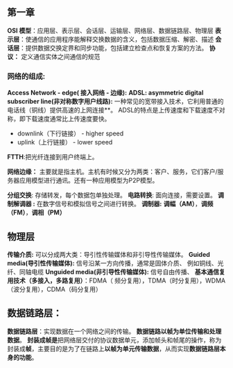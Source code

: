 ## 第一章
**OSI 模型**：应用层、表示层、会话层、运输层、网络层、数据链路层、物理层
 **表示层**：使通信的应用程序能解释交换数据的含义，包括数据压缩、解密、描述 
 **会话层**：提供数据交换定界和同步功能，包括建立检查点和恢复方案的方法。
 **协议：** 定义通信实体之间通信的规范
 
 ### 网络的组成:
 **Access Network - edge( 接入网络 - 边缘):** 
 **ADSL: asymmetric digital subscriber line(非对称数字用户线路):** 一种常见的宽带接入技术，它利用普通的电话线（铜线）提供高速的上网连接**。 ADSL的特点是上传速度和下载速度不对称，即下载速度通常比上传速度要快。
 - downlink（下行链接） - higher speed
- uplink（上行链接） - lower speed

**FTTH**:把光纤连接到用户终端上。

**网络边缘：**  主要就是指主机。主机有时候又分为两类：客户、服务，它们客户/服务器应用模型进行通讯。还有一种应用模型为P2P模型。

**分组交换**: 存储转发，每个数据包单独处理。
**电路转换**: 面向连接，需要设置。
**调制解调器 :** 在数字信号和模拟信号之间进行转换。
**调制器:** **调幅（AM）**，**调频（FM）**，**调相（PM）**
## 物理层
**传输介质:** 可以分成两大类：导引性传输媒体和非引导性传输媒体。
**Guided media(导引性传输媒体):** 信号沿某一方向传播，通常是固体介质、
例如铜线、光纤、同轴电缆
**Unguided media(非引导性传输媒体):** 信号自由传播、 
**基本通信复用技术（多接入，多路复用）**：FDMA（ 频分复用），TDMA（时分复用），WDMA（波分复用），CDMA（码分复用）
## 数据链路层：
**数据链路层**：实现数据在一个网络之间的传输。
**数据链路以帧为单位传输和处理数据**。
**封装成帧是**把网络层交付的协议数据单元，添加帧头和帧尾的操作，称为封装成**帧**，主要目的是为了在链路上**以帧为单元传输数据**，从而实现**数据链路层本身的功能**。



<!--stackedit_data:
eyJoaXN0b3J5IjpbLTEyMDc2Mzc2MzNdfQ==
-->